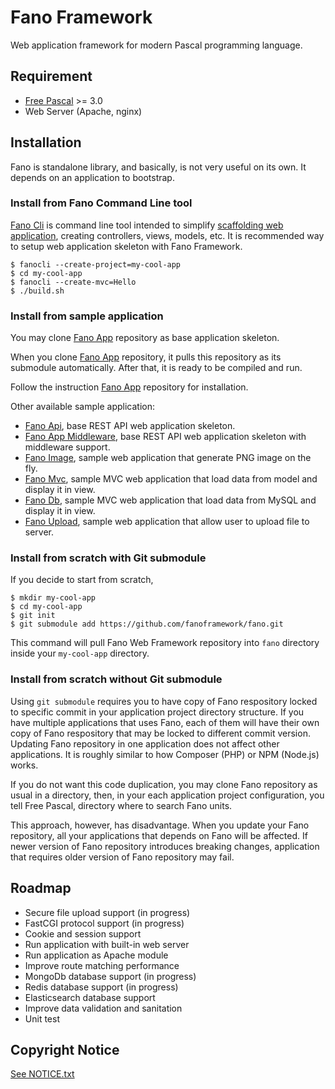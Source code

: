 # Fano Framework

Web application framework for modern Pascal programming language.

## Requirement

- [Free Pascal](https://www.freepascal.org/) >= 3.0
- Web Server (Apache, nginx)

## Installation

Fano is standalone library, and basically, is not very useful on its own.
It depends on an application to bootstrap.

### Install from Fano Command Line tool

[Fano Cli](https://github.com/fanoframework/fano-cli) is command line tool intended to simplify
[scaffolding web application](https://fanoframework.github.io/scaffolding-with-fano-cli/), creating controllers, views, models, etc. It is recommended way to setup web application skeleton with Fano Framework.

    $ fanocli --create-project=my-cool-app
    $ cd my-cool-app
    $ fanocli --create-mvc=Hello
    $ ./build.sh

### Install from sample application

You may clone [Fano App](https://github.com/fanoframework/fano-app) repository as base application skeleton.

When you clone [Fano App](https://github.com/fanoframework/fano-app) repository,
it pulls this repository as its submodule automatically. After that, it is ready to be compiled and run.

Follow the instruction [Fano App](https://github.com/fanoframework/fano-app) repository for installation.

Other available sample application:

- [Fano Api](https://github.com/fanoframework/fano-api), base REST API web application skeleton.
- [Fano App Middleware](https://github.com/fanoframework/fano-app-middleware), base REST API web application skeleton with middleware support.
- [Fano Image](https://github.com/fanoframework/fano-app-img), sample web application that generate PNG image on the fly.
- [Fano Mvc](https://github.com/fanoframework/fano-mvc), sample MVC web application that load data from model and display it in view.
- [Fano Db](https://github.com/fanoframework/fano-app-db), sample MVC web application that load data from MySQL and display it in view.
- [Fano Upload](https://github.com/fanoframework/fano-upload), sample web application that allow user to upload file to server.

### Install from scratch with Git submodule

If you decide to start from scratch,

    $ mkdir my-cool-app
    $ cd my-cool-app
    $ git init
    $ git submodule add https://github.com/fanoframework/fano.git

This command will pull Fano Web Framework repository into `fano` directory inside your `my-cool-app` directory.

### Install from scratch without Git submodule

Using `git submodule` requires you to have copy of Fano respository locked to specific commit in your application project directory structure. If you have multiple applications that uses Fano, each of them will have their own copy of Fano respository that may be locked to different commit version. Updating Fano repository in one application does not affect other applications. It is roughly similar to how Composer (PHP) or NPM (Node.js) works.

If you do not want this code duplication, you may clone Fano repository as usual
in a directory, then, in your each application project configuration, you tell
Free Pascal, directory where to search Fano units.

This approach, however, has disadvantage. When you update your Fano repository,
all your applications that depends on Fano will be affected. If newer version of Fano repository introduces breaking changes, application that requires older version of Fano repository may fail.

## Roadmap

- Secure file upload support (in progress)
- FastCGI protocol support (in progress)
- Cookie and session support
- Run application with built-in web server
- Run application as Apache module
- Improve route matching performance
- MongoDb database support (in progress)
- Redis database support (in progress)
- Elasticsearch database support
- Improve data validation and sanitation
- Unit test

## Copyright Notice

[See NOTICE.txt](NOTICE.txt)
